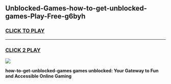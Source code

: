 
## Unblocked-Games-how-to-get-unblocked-games-Play-Free-g6byh
<h3>
<a href="https://premium76.site?title=how-to-get-unblocked-games&ref=22A">CLICK TO PLAY</a></h3>
<hr>

<h3>
<a href="https://premium76.site?title=how-to-get-unblocked-games&ref=22A">CLICK 2 PLAY</a>
  
</h3>

<a href="https://premium76.site?title=how-to-get-unblocked-games&ref=22A"><img src="https://clearcache.store/games.png"></a>


**how-to-get-unblocked-games games unblocked: Your Gateway to Fun and Accessible Online Gaming**
